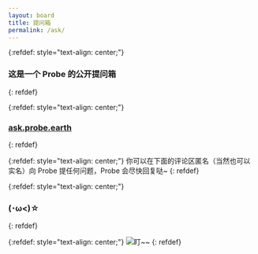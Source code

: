 ```yaml
---
layout: board
title: 提问箱
permalink: /ask/
---
```


{:refdef: style="text-align: center;"}
### 这是一个 Probe 的公开提问箱
{: refdef}

{:refdef: style="text-align: center;"}
### [ask.probe.earth](http://ask.probe.earth)
{: refdef}

{:refdef: style="text-align: center;"}
你可以在下面的评论区匿名（当然也可以实名）向 Probe 提任何问题，Probe 会尽快回复哒~
{: refdef}

{:refdef: style="text-align: center;"}
### (･ω<)☆
{: refdef}

{:refdef: style="text-align: center;"}
![盯~~]({{site.baseurl}}/img/board/probe-emoji-1.jpg)
{: refdef}

